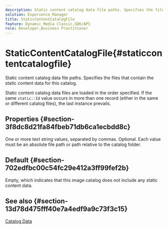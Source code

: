 ```yaml
---
description: Static content catalog data file paths. Specifies the files that contain the static content data for this catalog.
solution: Experience Manager
title: StaticContentCatalogFile
feature: Dynamic Media Classic,SDK/API
role: Developer,Business Practitioner
---
```


# StaticContentCatalogFile{#staticcontentcatalogfile}

Static content catalog data file paths. Specifies the files that contain the static content data for this catalog.

Static content catalog data files are loaded in the order specified. If the same `static::Id` value occurs in more than one record (either in the same or different catalog files), the last instance prevails.

## Properties {#section-3f8dc8d21fa84fbeb71db6ca1ecbdd8c}

One or more text string values, separated by commas. Optional. Each value must be an absolute file path or path relative to the catalog folder.

## Default {#section-702edfbc00c54fc29e412a3ff99fef2b}

Empty, which indicates that this image catalog does not include any static content data.

## See also {#section-13d78d475fff40e7a4edf9a9c73f3c15}

[Catalog Data](../../../../../is-api/image-catalog/image-serving-api-ref/c-image-catalog-reference/c-overview/c-catalog-data-fields/c-catalog-data-fields.md#concept-b19581028ec44f98b9f5943624403d29) 
